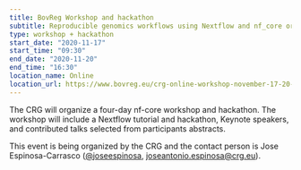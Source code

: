 ```yaml
---
title: BovReg Workshop and hackathon
subtitle: Reproducible genomics workflows using Nextflow and nf_core organized by The Center for Genomic Regulation (CRG), Barcelona
type: workshop + hackathon
start_date: "2020-11-17"
start_time: "09:30" 
end_date: "2020-11-20"
end_time: "16:30"
location_name: Online
location_url: https://www.bovreg.eu/crg-online-workshop-november-17-20-2020/
---
```


The CRG will organize a four-day nf-core workshop and hackathon. The workshop will include a Nextflow tutorial and
hackathon, Keynote speakers, and contributed talks selected from participants abstracts.

This event is being organized by the CRG and the contact person is Jose Espinosa-Carrasco ([@joseespinosa](https://github.com/joseespinosa),
[joseantonio.espinosa@crg.eu](mailto:joseantonio.espinosa@crg.eu)).

